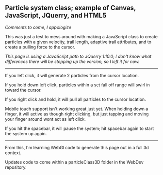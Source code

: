 **Particle system class; example of Canvas, JavaScript, JQuerry, and HTML5**
----------------------

*Comments to come, I appologize*

This was just a test to mess around with making a JavaScript class to create particles with a given velocity, trail length, adaptive trail attributes, and to create a pulling force to the cursor.

*This page is using a JavaScript path to JQuerry 1.10.0; I don't know what differences there will be stepping up the version, so I left it for now.*

--------------------

If you left click, it will generate 2 particles from the cursor location.

If you hold down left click, particles within a set fall off range will swirl in toward the cursor.

If you right click and hold, it will pull all particles to the cursor location.

Mobile touch support isn't working great just yet.  When holding down a finger, it will active as though right clicking, but just tapping and moving your finger around wont act as left click.

If you hit the spacebar, it will pause the system;  hit spacebar again to start the system up again.

-------------------------

From this, I'm learning WebGl code to generate this page out in a full 3d context.

Updates code to come within a particleClass3D folder in the WebDev repository.
